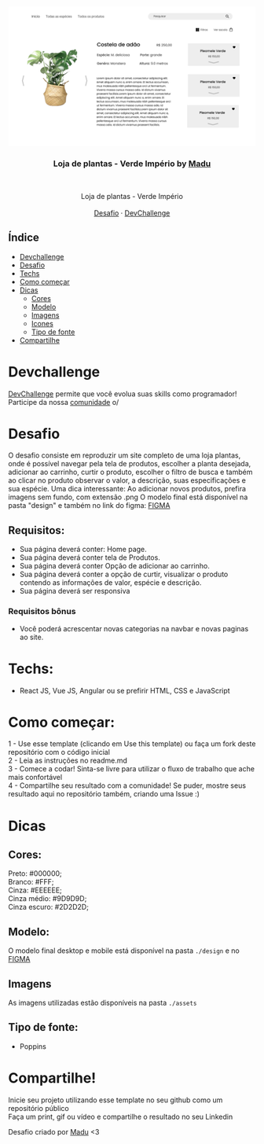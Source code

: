 <br />
<p align="center">
    <img src="/design/Produto.png" alt="Logo" width="1000">

  <h3 align="center">Loja de plantas - Verde Império by <a href="https://www.linkedin.com/in/maahjx/">Madu</a></h3>
 <br />

<p align="center">
        Loja de plantas - Verde Império
       <br/>
    <br/>
    <a href="https://github.com/Maahjx/Verde-imperio">Desafio</a>
    ·
    <a href="https://www.devchallenge.com.br/">DevChallenge</a>
  </p>
</p>

## Índice

* [Devchallenge](#devchallenge) 
* [Desafio](#desafio)
* [Techs](#techs)
* [Como começar](#como-começar)
* [Dicas](#dicas)  
  * [Cores](#cores)
  * [Modelo](#modelo)
  * [Imagens](#imagens)
  * [Icones](#icones)
  * [Tipo de fonte](#tipo-de-fonte)
* [Compartilhe](#compartilhe)

# Devchallenge
<a href="https://devchallenge.now.sh/"> DevChallenge</a> permite que você evolua suas skills como programador! Participe da nossa <a href="https://discord.gg/yvYXhGj">comunidade</a> o/

# Desafio
O desafio consiste em reproduzir um site completo de uma loja plantas, onde é possível navegar pela tela de produtos, escolher a planta desejada, adicionar ao carrinho, curtir o produto, escolher o filtro de busca e também ao clicar no produto observar o valor, a descrição, suas especificações e sua espécie. Uma dica interessante: Ao adicionar novos produtos, prefira imagens sem fundo, com extensão .png
O modelo final está disponível na pasta "design" e também no link do figma: <a href="https://www.figma.com/file/hG4xg4jhsMAjAAxbrtvfho/Verde-império?node-id=0%3A1"> FIGMA </a>

## Requisitos:
- Sua página deverá conter: Home page.<br>
- Sua página deverá conter tela de Produtos.<br>
- Sua página deverá conter Opção de adicionar ao carrinho.<br>
- Sua página deverá conter a opção de curtir, visualizar o produto contendo as informações de valor, espécie e descrição.<br>
- Sua página deverá ser responsiva

### Requisitos bônus
- Você poderá acrescentar novas categorias na navbar e novas paginas ao site.

# Techs: 
- React JS, Vue JS, Angular ou se prefirir HTML, CSS e JavaScript

# Como começar:
1 - Use esse template (clicando em Use this template) ou faça um fork deste repositório com o código inicial<br>
2 - Leia as instruções no readme.md<br>
3 - Comece a codar! Sinta-se livre para utilizar o fluxo de trabalho que ache mais confortável<br>
4 - Compartilhe seu resultado com a comunidade! Se puder, mostre seus resultado aqui no repositório também, criando uma Issue :)<br>

# Dicas

## Cores:
Preto: #000000; <br/>
Branco: #FFF;<br/>
Cinza: #EEEEEE;<br/>
Cinza médio: #9D9D9D;<br/>
Cinza escuro: #2D2D2D;

## Modelo:
O modelo final desktop e mobile está disponível na pasta `./design` e no <a href="https://www.figma.com/file/hG4xg4jhsMAjAAxbrtvfho/Verde-império?node-id=0%3A1">FIGMA</a>

## Imagens
As imagens utilizadas estão disponíveis na pasta `./assets`

## Tipo de fonte:
- Poppins

# Compartilhe!
Inicie seu projeto utilizando esse template no seu github como um repositório público<br>
Faça um print, gif ou vídeo e compartilhe o resultado no seu Linkedin<br>

Desafio criado por  <a href="https://www.linkedin.com/in/maahjx/">Madu</a> <3

